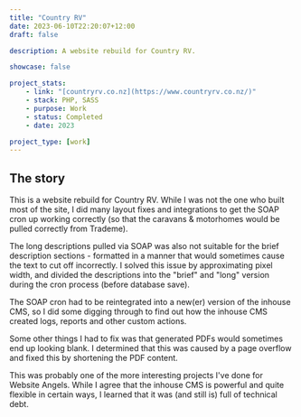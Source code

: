 ```yaml
---
title: "Country RV"
date: 2023-06-10T22:20:07+12:00
draft: false

description: A website rebuild for Country RV.

showcase: false

project_stats:
    - link: "[countryrv.co.nz](https://www.countryrv.co.nz/)"
    - stack: PHP, SASS
    - purpose: Work
    - status: Completed
    - date: 2023

project_type: [work]
---
```

## The story

This is a website rebuild for Country RV. While I was not the one who built most of the site, I did many layout fixes and integrations to get the SOAP cron up working correctly (so that the caravans & motorhomes would be pulled correctly from Trademe).

The long descriptions pulled via SOAP was also not suitable for the brief description sections - formatted in a manner that would sometimes cause the text to cut off incorrectly. I solved this issue by approximating pixel width, and divided the descriptions into the "brief" and "long" version during the cron process (before database save).

The SOAP cron had to be reintegrated into a new(er) version of the inhouse CMS, so I did some digging through to find out how the inhouse CMS created logs, reports and other custom actions.

Some other things I had to fix was that generated PDFs would sometimes end up looking blank. I determined that this was caused by a page overflow and fixed this by shortening the PDF content.

This was probably one of the more interesting projects I've done for Website Angels. While I agree that the inhouse CMS is powerful and quite flexible in certain ways, I learned that it was (and still is) full of technical debt.